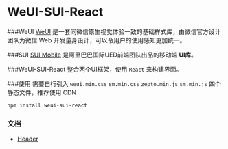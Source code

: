 WeUI-SUI-React
====

###WeUI
[WeUI](https://github.com/weui/weui) 是一套同微信原生视觉体验一致的基础样式库，由微信官方设计团队为微信 Web 开发量身设计，可以令用户的使用感知更加统一。

###SUI
[SUI Mobile](http://m.sui.taobao.org/) 是阿里巴巴国际UED前端团队出品的移动端  __UI库__。

###WeUI-SUI-React
整合两个UI框架，使用 `React` 来构建界面。

###使用
需要自行引入 `weui.min.css` `sm.min.css` `zepto.min.js` `sm.min.js` 四个静态文件，推荐使用 CDN
```
npm install weui-sui-react
```

### 文档
- [Header](./docs/Header.md)
